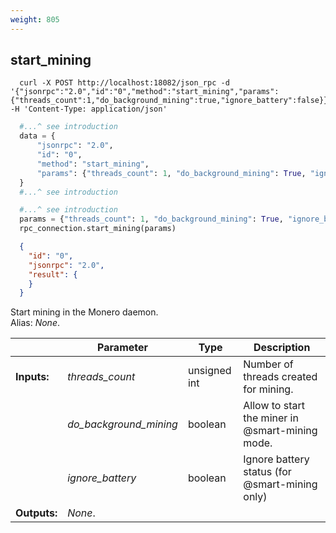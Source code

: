```yaml
---
weight: 805
---
```


## **start_mining**

```shell
  curl -X POST http://localhost:18082/json_rpc -d '{"jsonrpc":"2.0","id":"0","method":"start_mining","params":{"threads_count":1,"do_background_mining":true,"ignore_battery":false}}' -H 'Content-Type: application/json'
```
```python
  #...^ see introduction
  data = {
      "jsonrpc": "2.0",
      "id": "0",
      "method": "start_mining",
      "params": {"threads_count": 1, "do_background_mining": True, "ignore_battery": False},
  }
  #...^ see introduction
```
```py
  #...^ see introduction
  params = {"threads_count": 1, "do_background_mining": True, "ignore_battery": False}
  rpc_connection.start_mining(params)
```
```json
  {
    "id": "0",
    "jsonrpc": "2.0",
    "result": {
    }
  }
```
Start mining in the Monero daemon.  
Alias: *None*.  

|             | Parameter              | Type         | Description
| ---         | ---                    | ---          | ---
|**Inputs:**  | *threads_count*        | unsigned int | Number of threads created for mining.
|             | *do_background_mining* | boolean      | Allow to start the miner in @smart-mining mode.
|             | *ignore_battery*       | boolean      | Ignore battery status (for @smart-mining only)
|**Outputs:** | *None*.                |              |